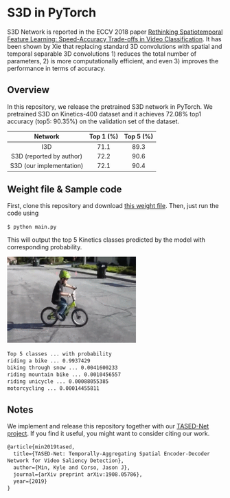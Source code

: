 # S3D in PyTorch
S3D Network is reported in the ECCV 2018 paper [Rethinking Spatiotemporal Feature Learning: Speed-Accuracy Trade-offs in Video Classification](https://arxiv.org/abs/1712.04851). It has been shown by Xie that replacing standard 3D convolutions with spatial and temporal separable 3D convolutions 1) reduces the total number of parameters, 2) is more computationally efficient, and even 3) improves the performance in terms of accuracy.

## Overview
In this repository, we release the pretrained S3D network in PyTorch. We pretrained S3D on Kinetics-400 dataset and it achieves 72.08% top1 accuracy (top5: 90.35%) on the validation set of the dataset.

|         Network         |  Top 1 (%)  |  Top 5 (%) |
|:------------------:| :----:| :----:|
| I3D | 71.1 | 89.3 |
| S3D (reported by author) | 72.2 | 90.6 |
| S3D (our implementation) | 72.1 | 90.4 |

## Weight file & Sample code
First, clone this repository and download [this weight file](https://drive.google.com/uc?export=download&id=1HJVDBOQpnTMDVUM3SsXLy0HUkf_wryGO). Then, just run the code using

`$ python main.py`

This will output the top 5 Kinetics classes predicted by the model with corresponding probability.

![](sample.gif)

```
Top 5 classes ... with probability
riding a bike ... 0.9937429
biking through snow ... 0.0041600233
riding mountain bike ... 0.0010456557
riding unicycle ... 0.00088055385
motorcycling ... 0.00014455811
```

## Notes
We implement and release this repository together with our [TASED-Net project](https://github.com/kylemin/TASED-Net.git). If you find it useful, you might want to consider citing our work.

```
@article{min2019tased,
  title={TASED-Net: Temporally-Aggregating Spatial Encoder-Decoder Network for Video Saliency Detection},
  author={Min, Kyle and Corso, Jason J},
  journal={arXiv preprint arXiv:1908.05786},
  year={2019}
}
```

